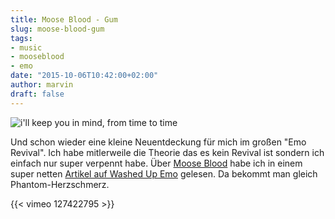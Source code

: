 ```yaml
---
title: Moose Blood - Gum
slug: moose-blood-gum
tags:
- music
- mooseblood
- emo
date: "2015-10-06T10:42:00+02:00"
author: marvin
draft: false
---
```


![i'll keep you in mind, from time to time](/images/moose_blood_time_to_time.jpg)

Und schon wieder eine kleine Neuentdeckung für mich im großen "Emo Revival". Ich habe mitlerweile die Theorie das es kein Revival ist sondern ich einfach nur super verpennt habe. Über [Moose Blood](http://mooseblooduk.com/) habe ich in einem super netten [Artikel auf Washed Up Emo](https://medium.com/@washedupemo/the-day-i-realized-my-chemical-romance-wasn-t-emo-5a5b7590a03f) gelesen. Da bekommt man gleich Phantom-Herzschmerz.

{{< vimeo 127422795 >}}